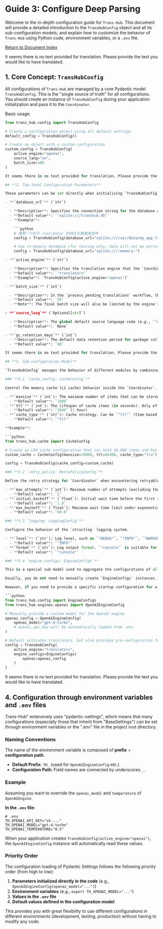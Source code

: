 # Guide 3: Configure Deep Parsing

Welcome to the in-depth configuration guide for `Trans-Hub`. This document will provide a detailed introduction to the `TransHubConfig` object and all its sub-configuration models, and explain how to customize the behavior of `Trans-Hub` using Python code, environment variables, or a `.env` file.

[Return to Document Index](../INDEX.md)

It seems there is no text provided for translation. Please provide the text you would like to have translated.

## **1. Core Concept: `TransHubConfig`**

All configurations of `Trans-Hub` are managed by a core Pydantic model `TransHubConfig`. This is the "single source of truth" for all configurations. You should create an instance of `TransHubConfig` during your application initialization and pass it to the `Coordinator`.

Basic usage:

```python
from trans_hub.config import TransHubConfig

# Create a configuration object using all default settings
default_config = TransHubConfig()

# Create an object with a custom configuration
custom_config = TransHubConfig(
    active_engine="openai",
    source_lang="en",
    batch_size=100
)

It seems there is no text provided for translation. Please provide the text you would like to have translated.

## **2. Top-level Configuration Parameters**

These parameters can be set directly when initializing `TransHubConfig`.

- **`database_url`** (`str`)

  - **Description**: Specifies the connection string for the database used by `Trans-Hub`.
  - **Default value**: `"sqlite:///transhub.db"`
  - **Example**:

    ```python
    # 使用一个位于 /var/data/ 的持久化数据库文件
    config = TransHubConfig(database_url="sqlite:////var/data/my_app_translations.db")

    # Use in-memory database (for testing only, data will not be persisted)
    config = TransHubConfig(database_url="sqlite:///:memory:")

- **`active_engine`** (`str`)

  - **Description**: Specifies the translation engine that the `Coordinator` activates by default at startup. This value must match the registered name of an engine in the `trans_hub/engines` directory (usually the filename).
  - **Default value**: `"translators"`
  - **Example**: `TransHubConfig(active_engine="openai")`

- **`batch_size`** (`int`)

  - **Description**: In the `process_pending_translations` workflow, the size of the batch of pending tasks retrieved from the database each time.
  - **Default value**: `50`
  - **Note**: The final batch size will also be limited by the engine's own `max_batch_size`.

- **`source_lang`** (`Optional[str]`)

  - **Description**: The global default source language code (e.g., `"en"`, `"zh"`). This configuration is very important for engines that require an explicit source language (such as `OpenAIEngine`).
  - **Default value**: `None`

- **`gc_retention_days`** (`int`)
  - **Description**: The default data retention period for garbage collection (GC) in days. `run_garbage_collection` will use this value when the `expiration_days` parameter is not specified.
  - **Default value**: `90`

It seems there is no text provided for translation. Please provide the text you would like to have translated.

## **3. Sub-configuration Model**

`TransHubConfig` manages the behavior of different modules by combining multiple sub-configuration models. You can achieve deep customization by creating instances of the sub-models and passing them to `TransHubConfig`.

### **3.1 `cache_config: CacheConfig`**

Control the memory cache (L1 cache) behavior inside the `Coordinator`.

- **`maxsize`** (`int`): The maximum number of items that can be stored in the cache.
  - **Default value**: `1000`
- **`ttl`** (`int`): The lifespan of cache items (in seconds). Only effective when `cache_type="ttl"`.
  - **Default value**: `3600` (1 hour)
- **`cache_type`** (`str`): Cache strategy. Can be `"ttl"` (time-based expiration) or `"lru"` (least recently used eviction).
  - **Default value**: `"ttl"`

**Example**:

```python
from trans_hub.cache import CacheConfig

# Create an LRU cache configuration that can hold 10,000 items and has a validity period of 24 hours
custom_cache = CacheConfig(maxsize=10000, ttl=86400, cache_type="lru")

config = TransHubConfig(cache_config=custom_cache)

### **3.2 `retry_policy: RetryPolicyConfig`**

Define the retry strategy for `Coordinator` when encountering retryable errors.

- **`max_attempts`** (`int`): Maximum number of attempts (excluding the first call). `2` means a total of 3 attempts will be made.
  - **Default value**: `2`
- **`initial_backoff`** (`float`): Initial wait time before the first retry (seconds).
  - **Default value**: `1.0`
- **`max_backoff`** (`float`): Maximum wait time limit under exponential backoff strategy (seconds).
  - **Default value**: `60.0`

### **3.3 `logging: LoggingConfig`**

Configure the behavior of the `structlog` logging system.

- **`level`** (`str`): Log level, such as `"DEBUG"`, `"INFO"`, `"WARNING"`.
  - **Default value**: `"INFO"`
- **`format`** (`str`): Log output format. `"console"` is suitable for development environments (with color), while `"json"` is suitable for production environments.
  - **Default value**: `"console"`

### **3.4 `engine_configs: EngineConfigs`**

This is a special sub-model used to aggregate the configurations of all specific engines.

Usually, you do not need to manually create `EngineConfigs` instances. The smart validator of `TransHubConfig` will automatically create and populate it for you.

However, if you need to provide a specific startup configuration for a **non-active** engine (for example, to switch to it later using `switch_engine`), you can do so:

```python
from trans_hub.config import EngineConfigs
from trans_hub.engines.openai import OpenAIEngineConfig

# Manually provide a custom model for the OpenAI engine
openai_config = OpenAIEngineConfig(
    openai_model="gpt-4-turbo",
    # openai_api_key will be automatically loaded from .env
)

# Default activates translators, but also provides pre-configuration for openai
config = TransHubConfig(
    active_engine="translators",
    engine_configs=EngineConfigs(
        openai=openai_config
    )
)
```

It seems there is no text provided for translation. Please provide the text you would like to have translated.

## **4. Configuration through environment variables and `.env` files**

Trans-Hub" extensively uses "pydantic-settings", which means that many configurations (especially those that inherit from "BaseSettings") can be set through environment variables or the ".env" file in the project root directory.

### **Naming Conventions**

The name of the environment variable is composed of **prefix** + **configuration path**.

- **Default Prefix**: `TH_` (used for `OpenAIEngineConfig` etc.)
- **Configuration Path**: Field names are connected by underscores `_`.

### **Example**

Assuming you want to override the `openai_model` and `temperature` of `OpenAIEngine`.

**In the `.env` file:**

```dotenv
# .env
TH_OPENAI_API_KEY="sk-..."
TH_OPENAI_MODEL="gpt-4-turbo"
TH_OPENAI_TEMPERATURE="0.5"
```

When your application creates `TransHubConfig(active_engine="openai")`, the `OpenAIEngineConfig` instance will automatically read these values.

### **Priority Order**

The configuration loading of Pydantic Settings follows the following priority order (from high to low):

1. **Parameters initialized directly in the code** (e.g., `OpenAIEngineConfig(openai_model="...")`)  
2. **Environment variables** (e.g., `export TH_OPENAI_MODEL="..."`)  
3. **Values in the `.env` file**  
4. **Default values defined in the configuration model**

This provides you with great flexibility to use different configurations in different environments (development, testing, production) without having to modify any code.
